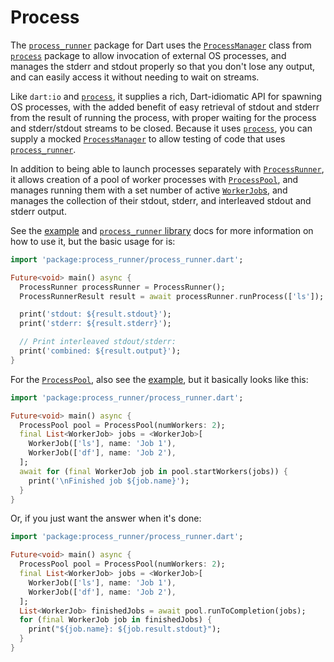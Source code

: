 # Process

The [`process_runner`] package for Dart uses the [`ProcessManager`] class from
[`process`] package to allow invocation of external OS processes, and manages
the stderr and stdout properly so that you don't lose any output, and can easily
access it without needing to wait on streams.

Like `dart:io` and [`process`], it supplies a rich, Dart-idiomatic API for
spawning OS processes, with the added benefit of easy retrieval of stdout and
stderr from the result of running the process, with proper waiting for the
process and stderr/stdout streams to be closed. Because it uses [`process`], you
can supply a mocked [`ProcessManager`] to allow testing of code that uses
[`process_runner`].

In addition to being able to launch processes separately with [`ProcessRunner`],
it allows creation of a pool of worker processes with [`ProcessPool`], and
manages running them with a set number of active [`WorkerJob`s], and manages the
collection of their stdout, stderr, and interleaved stdout and stderr output.

See the [example](example/main.dart) and [`process_runner` library] docs for
more information on how to use it, but the basic usage for  is:

```dart
import 'package:process_runner/process_runner.dart';

Future<void> main() async {
  ProcessRunner processRunner = ProcessRunner();
  ProcessRunnerResult result = await processRunner.runProcess(['ls']);

  print('stdout: ${result.stdout}');
  print('stderr: ${result.stderr}');

  // Print interleaved stdout/stderr:
  print('combined: ${result.output}');
}
```

For the [`ProcessPool`](lib/process_pool.dart), also see the [example](example),
but it basically looks like this:

```dart
import 'package:process_runner/process_runner.dart';

Future<void> main() async {
  ProcessPool pool = ProcessPool(numWorkers: 2);
  final List<WorkerJob> jobs = <WorkerJob>[
    WorkerJob(['ls'], name: 'Job 1'),
    WorkerJob(['df'], name: 'Job 2'),
  ];
  await for (final WorkerJob job in pool.startWorkers(jobs)) {
    print('\nFinished job ${job.name}');
  }
}
```

Or, if you just want the answer when it's done:

```dart
import 'package:process_runner/process_runner.dart';

Future<void> main() async {
  ProcessPool pool = ProcessPool(numWorkers: 2);
  final List<WorkerJob> jobs = <WorkerJob>[
    WorkerJob(['ls'], name: 'Job 1'),
    WorkerJob(['df'], name: 'Job 2'),
  ];
  List<WorkerJob> finishedJobs = await pool.runToCompletion(jobs);
  for (final WorkerJob job in finishedJobs) {
    print("${job.name}: ${job.result.stdout}");
  }
}
```


[`ProcessManager`]: https://github.com/google/process.dart/blob/master/lib/src/interface/process_manager.dart#L21
[`process`]: https://pub.dev/packages/process
[`process_runner`]: https://pub.dev/packages/process_runner
[`ProcessRunner`]: https://pub.dev/documentation/process_runner/latest/process_runner/ProcessRunner-class.html
[`ProcessPool`]: https://pub.dev/documentation/process_runner/latest/process_runner/ProcessPool-class.html
[`process_runner` library]: https://pub.dev/documentation/process_runner/latest/process_runner/process_runner-library.html
[`WorkerJob`s]: https://pub.dev/documentation/process_runner/latest/process_runner/WorkerJob-class.html
